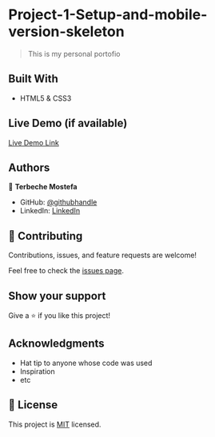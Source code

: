 # Project-1-Setup-and-mobile-version-skeleton


>This is my personal portofio 


## Built With

- HTML5 & CSS3


## Live Demo (if available)


[Live Demo Link](https://terbeche.github.io/portfolio/)


## Authors

👤 **Terbeche Mostefa**

- GitHub: [@githubhandle](https://github.com/Terbeche)
- LinkedIn: [LinkedIn](https://www.linkedin.com/in/mustapha-terbeche/)


## 🤝 Contributing

Contributions, issues, and feature requests are welcome!

Feel free to check the [issues page](https://github.com/Terbeche/portfolio/issues).

## Show your support

Give a ⭐️ if you like this project!

## Acknowledgments

- Hat tip to anyone whose code was used
- Inspiration
- etc

## 📝 License

This project is [MIT](./license.md) licensed.
